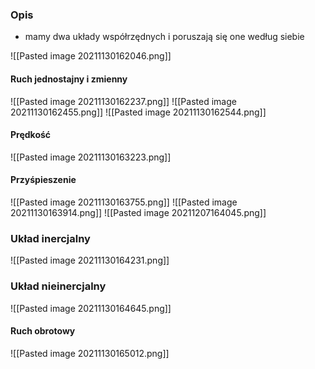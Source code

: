 ### Opis
- mamy dwa układy współrzędnych i poruszają się one według siebie

![[Pasted image 20211130162046.png]]

#### Ruch jednostajny i zmienny
![[Pasted image 20211130162237.png]]
![[Pasted image 20211130162455.png]]
![[Pasted image 20211130162544.png]]

#### Prędkość
![[Pasted image 20211130163223.png]]

#### Przyśpieszenie
![[Pasted image 20211130163755.png]]
![[Pasted image 20211130163914.png]]
![[Pasted image 20211207164045.png]]

### Układ inercjalny
![[Pasted image 20211130164231.png]]

### Układ nieinercjalny
![[Pasted image 20211130164645.png]]

#### Ruch obrotowy
![[Pasted image 20211130165012.png]]